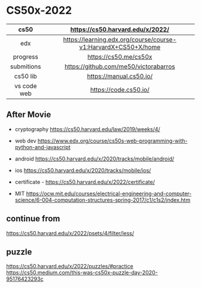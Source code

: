 # CS50x-2022

|cs50|https://cs50.harvard.edu/x/2022/|
|:-:|:-:|
|edx|https://learning.edx.org/course/course-v1:HarvardX+CS50+X/home|
|progress|https://cs50.me/cs50x|
|submitions|https://github.com/me50/victorabarros|
|cs50 lib|https://manual.cs50.io/|
|vs code web|https://code.cs50.io/|

## After Movie

- cryptography https://cs50.harvard.edu/law/2019/weeks/4/
- web dev https://www.edx.org/course/cs50s-web-programming-with-python-and-javascript
- android https://cs50.harvard.edu/x/2020/tracks/mobile/android/
- ios https://cs50.harvard.edu/x/2020/tracks/mobile/ios/
- certificate *-* https://cs50.harvard.edu/x/2022/certificate/

- MIT https://ocw.mit.edu/courses/electrical-engineering-and-computer-science/6-004-computation-structures-spring-2017/c1/c1s2/index.htm

## continue from

https://cs50.harvard.edu/x/2022/psets/4/filter/less/

## puzzle

https://cs50.harvard.edu/x/2022/puzzles/#practice
https://cs50.medium.com/this-was-cs50x-puzzle-day-2020-95176423293c
